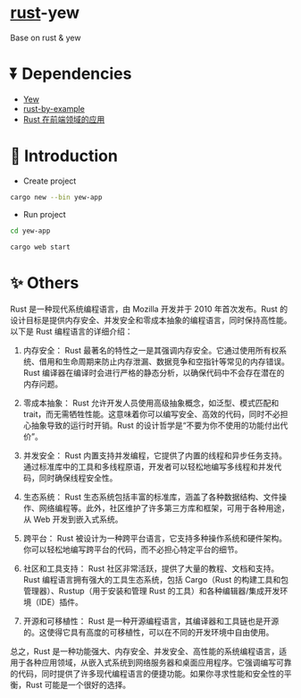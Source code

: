 # [rust](https://www.rust-lang.org/zh-CN/)-yew

Base on rust & yew

# ⏬ Dependencies

- [Yew](https://yew.rs/zh-Hans/docs/getting-started/build-a-sample-app)
- [rust-by-example](https://github.com/rust-lang/rust-by-example?tab=readme-ov-file)
- [Rust 在前端领域的应用](https://juejin.cn/post/7076354498691596325)

# 📖 Introduction

- Create project

```bash
cargo new --bin yew-app
```

- Run project

```bash
cd yew-app

cargo web start
```

# ✨ Others

Rust 是一种现代系统编程语言，由 Mozilla 开发并于 2010 年首次发布。Rust 的设计目标是提供内存安全、并发安全和零成本抽象的编程语言，同时保持高性能。以下是 Rust 编程语言的详细介绍：

1. 内存安全：
   Rust 最著名的特性之一是其强调内存安全。它通过使用所有权系统、借用和生命周期来防止内存泄漏、数据竞争和空指针等常见的内存错误。Rust 编译器在编译时会进行严格的静态分析，以确保代码中不会存在潜在的内存问题。

2. 零成本抽象：
   Rust 允许开发人员使用高级抽象概念，如泛型、模式匹配和 trait，而无需牺牲性能。这意味着你可以编写安全、高效的代码，同时不必担心抽象导致的运行时开销。Rust 的设计哲学是“不要为你不使用的功能付出代价”。

3. 并发安全：
   Rust 内置支持并发编程，它提供了内置的线程和异步任务支持。通过标准库中的工具和多线程原语，开发者可以轻松地编写多线程和并发代码，同时确保线程安全性。

4. 生态系统：
   Rust 生态系统包括丰富的标准库，涵盖了各种数据结构、文件操作、网络编程等。此外，社区维护了许多第三方库和框架，可用于各种用途，从 Web 开发到嵌入式系统。

5. 跨平台：
   Rust 被设计为一种跨平台语言，它支持多种操作系统和硬件架构。你可以轻松地编写跨平台的代码，而不必担心特定平台的细节。

6. 社区和工具支持：
   Rust 社区非常活跃，提供了大量的教程、文档和支持。Rust 编程语言拥有强大的工具生态系统，包括 Cargo（Rust 的构建工具和包管理器）、Rustup（用于安装和管理 Rust 的工具）和各种编辑器/集成开发环境（IDE）插件。

7. 开源和可移植性：
   Rust 是一种开源编程语言，其编译器和工具链也是开源的。这使得它具有高度的可移植性，可以在不同的开发环境中自由使用。

总之，Rust 是一种功能强大、内存安全、并发安全、高性能的系统编程语言，适用于各种应用领域，从嵌入式系统到网络服务器和桌面应用程序。它强调编写可靠的代码，同时提供了许多现代编程语言的便捷功能。如果你寻求性能和安全性的平衡，Rust 可能是一个很好的选择。
